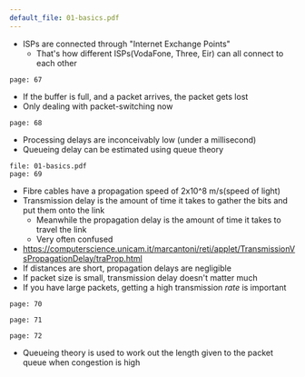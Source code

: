 ```yaml
---
default_file: 01-basics.pdf
---
```

- ISPs are connected through "Internet Exchange Points"
	- That's how different ISPs(VodaFone, Three, Eir) can all  connect to each other
```slide-note
page: 67
```
- If the buffer is full, and a packet arrives, the packet gets lost
- Only dealing with packet-switching now
```slide-note
page: 68
```
- Processing delays are inconceivably low (under a millisecond) 
- Queueing delay can be estimated using queue theory
```slide-note
file: 01-basics.pdf
page: 69
```
- Fibre cables have a propagation speed of 2x10^8 m/s(speed of light)
- Transmission delay is the amount of time it takes to gather the bits and put them onto the link
	- Meanwhile the propagation delay is the amount of time it takes to travel the link
	- Very often confused
- https://computerscience.unicam.it/marcantoni/reti/applet/TransmissionVsPropagationDelay/traProp.html
- If distances are short, propagation delays are negligible
- If packet size is small, transmission delay doesn't matter much
- If you have large packets, getting a high transmission *rate* is important
```slide-note
page: 70
```
```slide-note
page: 71
```
```slide-note
page: 72
```
- Queueing theory is used to work out the length given to the packet queue when congestion is high
